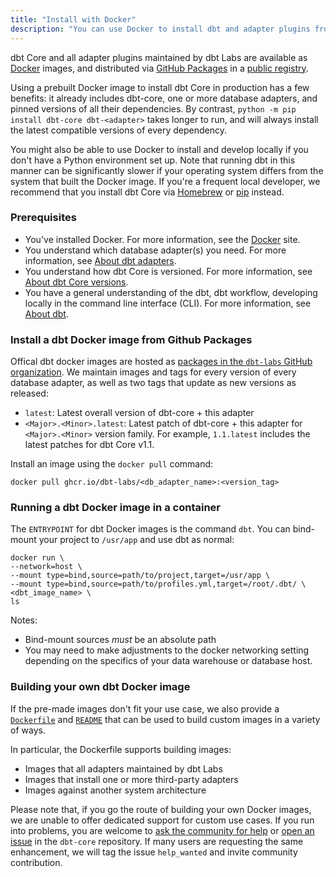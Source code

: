 ```yaml
---
title: "Install with Docker"
description: "You can use Docker to install dbt and adapter plugins from the command line."
---
```


dbt Core and all adapter plugins maintained by dbt Labs are available as [Docker](https://docs.docker.com/) images, and distributed via [GitHub Packages](https://docs.github.com/en/packages/learn-github-packages/introduction-to-github-packages) in a [public registry](https://github.com/dbt-labs/dbt-core/pkgs/container/dbt-core).

Using a prebuilt Docker image to install dbt Core in production has a few benefits: it already includes dbt-core, one or more database adapters, and pinned versions of all their dependencies. By contrast, `python -m pip install dbt-core dbt-<adapter>` takes longer to run, and will always install the latest compatible versions of every dependency.

You might also be able to use Docker to install and develop locally if you don't have a Python environment set up. Note that running dbt in this manner can be significantly slower if your operating system differs from the system that built the Docker image. If you're a frequent local developer, we recommend that you install dbt Core via [Homebrew](/docs/core/homebrew-install) or [pip](/docs/core/pip-install) instead.

### Prerequisites
* You've installed Docker. For more information, see the [Docker](https://docs.docker.com/) site.
* You understand which database adapter(s) you need. For more information, see [About dbt adapters](/docs/core/installation#about-dbt-adapters).
* You understand how dbt Core is versioned. For more information, see [About dbt Core versions](/docs/dbt-versions/core).
* You have a general understanding of the dbt, dbt workflow, developing locally in the command line interface (CLI). For more information, see [About dbt](/docs/introduction#how-do-i-use-dbt).

### Install a dbt Docker image from Github Packages

Offical dbt docker images are hosted as [packages in the `dbt-labs` GitHub organization](https://github.com/orgs/dbt-labs/packages?visibility=public). We maintain images and tags for every version of every database adapter, as well as two tags that update as new versions as released:
- `latest`: Latest overall version of dbt-core + this adapter
- `<Major>.<Minor>.latest`: Latest patch of dbt-core + this adapter for `<Major>.<Minor>` version family. For example, `1.1.latest` includes the latest patches for dbt Core v1.1.

Install an image using the `docker pull` command:
```
docker pull ghcr.io/dbt-labs/<db_adapter_name>:<version_tag>
```

### Running a dbt Docker image in a container

The `ENTRYPOINT` for dbt Docker images is the command `dbt`. You can bind-mount your project to `/usr/app` and use dbt as normal:
```
docker run \
--network=host \
--mount type=bind,source=path/to/project,target=/usr/app \
--mount type=bind,source=path/to/profiles.yml,target=/root/.dbt/ \
<dbt_image_name> \
ls
```

Notes:
* Bind-mount sources _must_ be an absolute path
* You may need to make adjustments to the docker networking setting depending on the specifics of your data warehouse or database host.

### Building your own dbt Docker image

If the pre-made images don't fit your use case, we also provide a [`Dockerfile`](https://github.com/dbt-labs/dbt-core/blob/main/docker/Dockerfile) and [`README`](https://github.com/dbt-labs/dbt-core/blob/main/docker/README.md) that can be used to build custom images in a variety of ways.

In particular, the Dockerfile supports building images:
- Images that all adapters maintained by dbt Labs
- Images that install one or more third-party adapters
- Images against another system architecture

Please note that, if you go the route of building your own Docker images, we are unable to offer dedicated support for custom use cases. If you run into problems, you are welcome to [ask the community for help](/community/resources/getting-help) or [open an issue](/community/resources/oss-expectations#issues) in the `dbt-core` repository. If many users are requesting the same enhancement, we will tag the issue `help_wanted` and invite community contribution.
